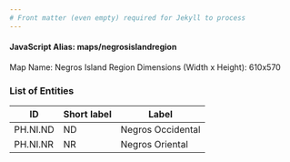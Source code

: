 ```yaml
---
# Front matter (even empty) required for Jekyll to process
---
```


#### JavaScript Alias: maps/negrosislandregion

Map Name: Negros Island Region
Dimensions (Width x Height): 610x570





### List of Entities

ID | Short label | Label
---|---|---|
PH.NI.ND | ND | Negros Occidental
PH.NI.NR | NR | Negros Oriental